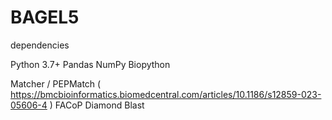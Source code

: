 # BAGEL5


dependencies


Python 3.7+
	Pandas
	NumPy
	Biopython

Matcher / PEPMatch ( https://bmcbioinformatics.biomedcentral.com/articles/10.1186/s12859-023-05606-4 )
FACoP
Diamond
Blast



